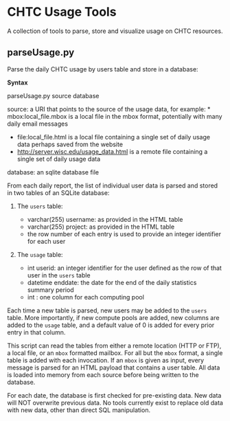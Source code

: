 CHTC Usage Tools
=================

A collection of tools to parse, store and visualize usage on CHTC resources.

parseUsage.py
-------------

Parse the daily CHTC usage by users table and store in a database:

**Syntax**

parseUsage.py source database

source:   a URI that points to the source of the usage data, for example:
    * mbox:local_file.mbox   is a local file in the mbox format, potentially with many daily email
      messages
  * file:local_file.html   is a local file containing a single set of daily usage data perhaps saved from the website
  * http://server.wisc.edu/usage_data.html is a remote file containing a single set of daily usage data
    
database: an sqlite database file

From each daily report, the list of individual user data is parsed and stored in two tables of an SQLite database:

1. The `users` table:
   * varchar(255) username: as provided in the HTML table
   * varchar(255) project: as provided in the HTML table
   * the row number of each entry is used to provide an integer identifier for each user

2. The `usage` table:
   * int userid: an integer identifier for the user defined as the row of that user in the `users` table
   * datetime enddate: the date for the end of the daily statistics summary period
   * int <poolname>: one column for each computing pool

Each time a new table is parsed, new users may be added to the `users` table.  More importantly, if new compute pools are added, new columns are added to the `usage` table, and a default value of 0 is added for every prior entry in that column.

This script can read the tables from either a remote location (HTTP or FTP), a local file, or an `mbox` formatted mailbox.  For all but the `mbox` format, a single table is added with each invocation.  If an `mbox` is given as input, every message is parsed for an HTML payload that contains a user table.  All data is loaded into memory from each source before being written to the database.

For each date, the database is first checked for pre-existing data.  New data will NOT overwrite previous data.  No tools currently exist to replace old data with new data, other than direct SQL manipulation.


